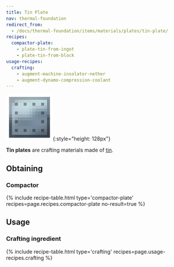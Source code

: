 ```yaml
---
title: Tin Plate
nav: thermal-foundation
redirect_from:
  - /docs/thermal-foundation/items/materials/plates/tin-plate/
recipes:
  compactor-plate:
    - plate-tin-from-ingot
    - plate-tin-from-block
usage-recipes:
  crafting:
    - augment-machine-insolator-nether
    - augment-dynamo-compression-coolant
---
```


![Tin plate](/assets/images/thermal-foundation/plate-tin.png){:style="height: 128px"}


**Tin plates** are crafting materials made of [tin](/docs/tin-ingot/).


Obtaining
---------

### Compactor
{% include recipe-table.html type='compactor-plate' recipes=page.recipes.compactor-plate no-result=true %}


Usage
-----

### Crafting ingredient
{% include recipe-table.html type='crafting' recipes=page.usage-recipes.crafting %}
